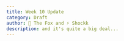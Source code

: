 ```yaml
---
title: Week 10 Update
category: Draft
author: 🦊 The Fox and ⚡ Shockk
description: and it's quite a big deal...
---
```




###### 
